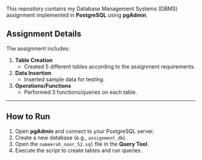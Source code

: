 This repository contains my Database Management Systems (DBMS) assignment implemented in **PostgreSQL** using **pgAdmin**.

##  Assignment Details
The assignment includes:
1. **Table Creation**  
   - Created 5 different tables according to the assignment requirements.
2. **Data Insertion**  
   - Inserted sample data for testing.
3. **Operations/Functions**  
   - Performed 3 functions/queries on each table.
   
---

##  How to Run
1. Open **pgAdmin** and connect to your PostgreSQL server.
2. Create a new database (e.g., `assignment_db`).
3. Open the `nameerah_noor_52.sql` file in the **Query Tool**.
4. Execute the script to create tables and run queries.
